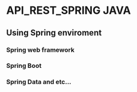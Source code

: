# API_REST_SPRING JAVA

## Using Spring enviroment
### Spring web framework
### Spring Boot
### Spring Data and etc...
 

